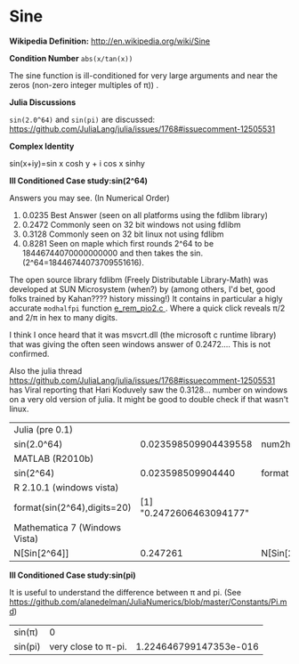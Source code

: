 # Sine
**Wikipedia Definition:**
http://en.wikipedia.org/wiki/Sine


**Condition Number**
`abs(x/tan(x))`

The sine function is ill-conditioned for very large arguments and near the zeros (non-zero integer multiples of π)) .


**Julia Discussions**

`sin(2.0^64)` and `sin(pi)` are discussed: 
https://github.com/JuliaLang/julia/issues/1768#issuecomment-12505531

**Complex Identity**

sin(x+iy)=sin x cosh y + i cos x sinhy

**Ill Conditioned Case study:sin(2^64)**

Answers you may see. (In Numerical Order)

1.  0.0235 Best Answer (seen on all platforms using the fdlibm library)
2.  0.2472  Commonly seen on 32 bit windows not using fdlibm
3.  0.3128 Commonly seen on 32 bit linux not using fdlibm
4.  0.8281 Seen on maple which first rounds 2^64 to be 18446744070000000000 and then takes the sin.  (2^64=18446744073709551616).

The open source library fdlibm (Freely Distributable Library-Math) was developed at SUN Microsystem (when?) by (among others, I'd bet, good folks trained by Kahan???? history missing!)  It contains in particular
a higly accurate `modhalfpi` function 
<a href="http://www.netlib.org/fdlibm/e_rem_pio2.c">
e_rem_pio2.c </a>.  Where a quick click reveals π/2 and 2/π in hex to many digits.

I think I once heard that it was msvcrt.dll (the microsoft c runtime library) that was giving the often seen windows answer of 0.2472....  This is not confirmed.

Also the julia thread https://github.com/JuliaLang/julia/issues/1768#issuecomment-12505531 has Viral reporting that Hari Koduvely saw the 0.3128... number on windows on a very old version of julia.  It might
be good to double check if that wasn't linux.

<table>

<td>
Julia (pre 0.1)
</td> 
</tr>
<tr>
<td> sin(2.0^64) </td>
<td> 0.023598509904439558 </td>
<td> num2hex(sin(2.0^64)) </td>
<td> 3f982a353118793d</td>
<tr>
</tr>
<tr>
<td>
MATLAB (R2010b)
</td>
</tr>
<tr>
<td> sin(2^64) </td>
<td> 0.023598509904440 </td>
<td> format(hex);sin(2^64) </td>
<td>  3f982a353118793d </td>
</tr>
<tr>
<td> R 2.10.1 (windows vista) </td>
</tr>
<td>
format(sin(2^64),digits=20)
</td>
<td>
[1] "0.2472606463094177"
</td>
</tr>
<tr>
<td>
Mathematica 7 (Windows Vista)
</td>
</tr>
<tr>
<td>
N[Sin[2^64]]
</td>
<td>
0.247261
</td>
<td>
N[Sin[2^64],20]
</td>
<td>
 0.023598509904439558634
</td>
</tr>

</table>

**Ill Conditioned Case study:sin(pi)**

It is useful to understand the difference between π and pi.
(See https://github.com/alanedelman/JuliaNumerics/blob/master/Constants/Pi.md)


<table>
<tr>
<td> sin(π) </td> <td> 0 </td>
</tr>
<tr>
<td> sin(pi) </td> <td> very close to π-pi. </td><td> 1.224646799147353e-016 </td>
</table>
